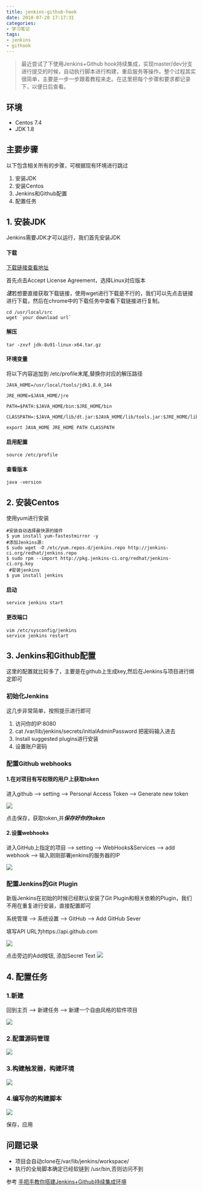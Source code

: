 ```yaml
---
title: jenkins-github-hook
date: 2018-07-20 17:17:31
categories:
- 学习笔记
tags:
- jenkins
- githook
---
```


> 最近尝试了下使用Jenkins+Github hook持续集成，实现master/dev分支进行提交的时候，自动执行脚本进行构建，重启服务等操作。整个过程其实很简单，主要是一步一步跟着教程来走。在这里把每个步骤和要求都记录下，以便日后查看。

<!-- more -->

## 环境
- Centos 7.4
- JDK 1.8

## 主要步骤
以下包含相关所有的步骤，可根据现有环境进行跳过

1. 安装JDK 
2. 安装Centos
3. Jenkins和Github配置
4. 配置任务

## 1. 安装JDK
Jenkins需要JDK才可以运行，我们首先安装JDK

#### 下载
[下载链接查看地址](http://www.oracle.com/technetwork/java/javase/downloads/jdk8-downloads-2133151.html)

首先点击Accept License Agreement，选择Linux对应版本

***注***若想要直接获取下载链接，使用wget进行下载是不行的，我们可以先点击链接进行下载，然后在chrome中的下载任务中查看下载链接进行复制。

```
cd /usr/local/src
wget `your download url`
```

#### 解压
```
tar -zxvf jdk-8u91-linux-x64.tar.gz
```

#### 环境变量
将以下内容追加到 /etc/profile末尾,替换你对应的解压路径

```
JAVA_HOME=/usr/local/tools/jdk1.8.0_144

JRE_HOME=$JAVA_HOME/jre

PATH=$PATH:$JAVA_HOME/bin:$JRE_HOME/bin

CLASSPATH=:$JAVA_HOME/lib/dt.jar:$JAVA_HOME/lib/tools.jar:$JRE_HOME/lib/dt.jar

export JAVA_HOME JRE_HOME PATH CLASSPATH
```

#### 启用配置

```
source /etc/profile
```

#### 查看版本

```
java -version
```

## 2. 安装Centos
使用yum进行安装

```
#安装自动选择最快源的插件
$ yum install yum-fastestmirror -y
#添加Jenkins源:
$ sudo wget -O /etc/yum.repos.d/jenkins.repo http://jenkins-ci.org/redhat/jenkins.repo
$ sudo rpm --import http://pkg.jenkins-ci.org/redhat/jenkins-ci.org.key
 #安装jenkins
$ yum install jenkins            
```

#### 启动
```
service jenkins start
```

#### 更改端口
```
vim /etc/sysconfig/jenkins
service jenkins restart
```

## 3. Jenkins和Github配置
这里的配置就比较多了，主要是在github上生成key,然后在Jenkins与项目进行绑定即可

### 初始化Jenkins
这几步非常简单，按照提示进行即可

1. 访问你的IP:8080
2. cat /var/lib/jenkins/secrets/initialAdminPassword 把密码输入进去
3. Install suggested plugins进行安装
4. 设置账户密码

### 配置Github webhooks
#### 1.在对项目有写权限的用户上获取token
进入github --> setting --> Personal Access Token --> Generate new token

![](/images/jenkins-1.png)

点击保存，获取token,并***保存好你的token***

#### 2.设置webhooks
进入GitHub上指定的项目 --> setting --> WebHooks&Services --> add webhook --> 输入刚刚部署jenkins的服务器的IP

![](/images/jenkins-2.png)

### 配置Jenkins的Git Plugin
新版Jenkins在初始的时候已经默认安装了Git Plugin和相关依赖的Plugin，我们不用在重复进行安装，直接配置即可

系统管理 --> 系统设置 --> GitHub --> Add GitHub Sever

填写API URL为https://api.github.com

![](/images/jenkins-3.png)

点击旁边的Add按钮, 添加Secret Text
![](/images/jenkins-4.png)

## 4. 配置任务

### 1.新建
回到主页 --> 新建任务 --> 新建一个自由风格的软件项目

![](/images/jenkins-5.png)

### 2.配置源码管理

![](/images/jenkins-6.png)

### 3.构建触发器，构建环境

![](/images/jenkins-7.png)

### 4.编写你的构建脚本

![](/images/jenkins-8.png)

保存，应用

## 问题记录
- 项目会自动clone在/var/lib/jenkins/workspace/
- 执行的全局脚本确定已经软链到 /usr/bin,否则访问不到

参考 [手把手教你搭建Jenkins+Github持续集成环境](https://github.com/muyinchen/woker/blob/master/%E9%9B%86%E6%88%90%E6%B5%8B%E8%AF%95%E7%8E%AF%E5%A2%83%E6%90%AD%E5%BB%BA/%E6%89%8B%E6%8A%8A%E6%89%8B%E6%95%99%E4%BD%A0%E6%90%AD%E5%BB%BAJenkins%2BGithub%E6%8C%81%E7%BB%AD%E9%9B%86%E6%88%90%E7%8E%AF%E5%A2%83.md)
